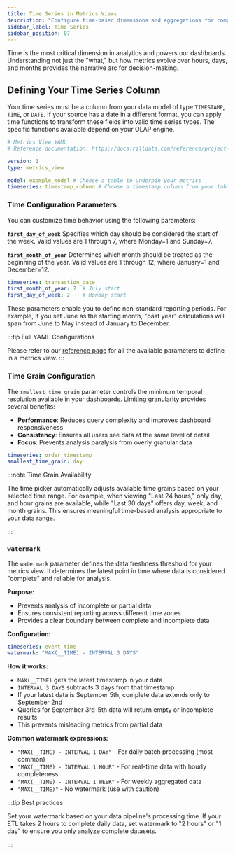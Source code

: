 ```yaml
---
title: Time Series in Metrics Views
description: "Configure time-based dimensions and aggregations for comprehensive temporal analysis"
sidebar_label: Time Series
sidebar_position: 07
---
```


Time is the most critical dimension in analytics and powers our dashboards. Understanding not just the "what," but how metrics evolve over hours, days, and months provides the narrative arc for decision-making.

## Defining Your Time Series Column

Your time series must be a column from your data model of type `TIMESTAMP`, `TIME`, or `DATE`. If your source has a date in a different format, you can apply time functions to transform these fields into valid time series types. The specific functions available depend on your OLAP engine.

```yaml
# Metrics View YAML
# Reference documentation: https://docs.rilldata.com/reference/project-files/metrics_views

version: 1
type: metrics_view

model: example_model # Choose a table to underpin your metrics
timeseries: timestamp_column # Choose a timestamp column from your table
```

### Time Configuration Parameters

You can customize time behavior using the following parameters:

**`first_day_of_week`**
Specifies which day should be considered the start of the week. Valid values are 1 through 7, where Monday=1 and Sunday=7.

**`first_month_of_year`**
Determines which month should be treated as the beginning of the year. Valid values are 1 through 12, where January=1 and December=12.

```yaml
timeseries: transaction_date
first_month_of_year: 7  # July start
first_day_of_week: 2    # Monday start
```

These parameters enable you to define non-standard reporting periods. For example, if you set June as the starting month, "past year" calculations will span from June to May instead of January to December.

:::tip Full YAML Configurations

Please refer to our [reference page](/reference/project-files/metrics-views) for all the available parameters to define in a metrics view.
:::

### Time Grain Configuration

The `smallest_time_grain` parameter controls the minimum temporal resolution available in your dashboards. Limiting granularity provides several benefits:

- **Performance**: Reduces query complexity and improves dashboard responsiveness
- **Consistency**: Ensures all users see data at the same level of detail
- **Focus**: Prevents analysis paralysis from overly granular data


```yaml
timeseries: order_timestamp
smallest_time_grain: day
```


:::note Time Grain Availability

The time picker automatically adjusts available time grains based on your selected time range. For example, when viewing "Last 24 hours," only day, and hour grains are available, while "Last 30 days" offers day, week, and month grains. This ensures meaningful time-based analysis appropriate to your data range.

:::


### `watermark`

The `watermark` parameter defines the data freshness threshold for your metrics view. It determines the latest point in time where data is considered "complete" and reliable for analysis.

**Purpose:**
- Prevents analysis of incomplete or partial data
- Ensures consistent reporting across different time zones
- Provides a clear boundary between complete and incomplete data

**Configuration:**
```yaml
timeseries: event_time
watermark: "MAX(__TIME) - INTERVAL 3 DAYS"
```

**How it works:**
- `MAX(__TIME)` gets the latest timestamp in your data
- `INTERVAL 3 DAYS` subtracts 3 days from that timestamp
- If your latest data is September 5th, complete data extends only to September 2nd
- Queries for September 3rd-5th data will return empty or incomplete results
- This prevents misleading metrics from partial data

**Common watermark expressions:**
- `"MAX(__TIME) - INTERVAL 1 DAY"` - For daily batch processing (most common)
- `"MAX(__TIME) - INTERVAL 1 HOUR"` - For real-time data with hourly completeness
- `"MAX(__TIME) - INTERVAL 1 WEEK"` - For weekly aggregated data
- `"MAX(__TIME)"` - No watermark (use with caution)

:::tip Best practices

Set your watermark based on your data pipeline's processing time. If your ETL takes 2 hours to complete daily data, set watermark to "2 hours" or "1 day" to ensure you only analyze complete datasets.

:::